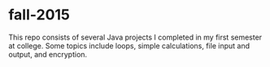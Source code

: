 # fall-2015

This repo consists of several Java projects I completed in my first semester at college.
Some topics include loops, simple calculations, file input and output, and encryption.
